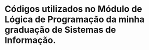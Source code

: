 # Códigos utilizados no Módulo de Lógica de Programação da minha graduação de Sistemas de Informação.
